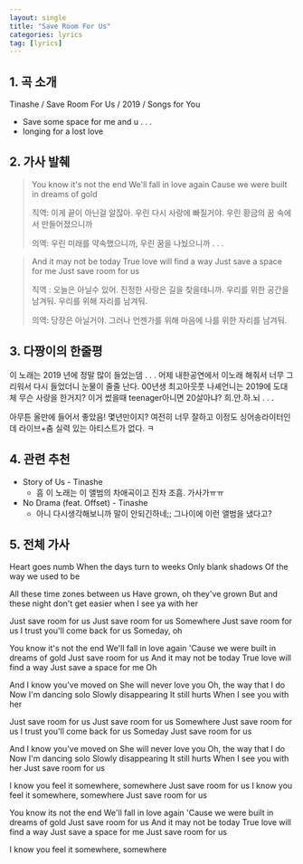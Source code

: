 ```yaml
---
layout: single
title: "Save Room For Us"
categories: lyrics
tag: [lyrics]
---
```


## 1. 곡 소개

Tinashe / Save Room For Us / 2019 / Songs for You

- Save some space for me and u . . .
- longing for a lost love



## 2. 가사 발췌

> You know it's not the end
> We'll fall in love again
> Cause we were built in dreams of gold
>
> 직역: 이게 끝이 아닌걸 알잖아. 우린 다시 사랑에 빠질거야. 우린 황금의 꿈 속에서 만들어졌으니까
>
> 의역: 우린 미래를 약속했으니까, 우린 꿈을 나눴으니까 . . .

> And it may not be today
> True love will find a way
> Just save a space for me
> Just save room for us
>
> 직역 : 오늘은 아닐수 있어. 진정한 사랑은 길을 찾을테니까. 우리를 위한 공간을 남겨둬. 우리를 위해 자리를 남겨둬.
>
> 의역: 당장은 아닐거야. 그러나 언젠가를 위해 마음에 나를 위한 자리를 남겨둬.



## 3. 다짱이의 한줄평

이 노래는 2019 년에 정말 많이 들었는뎀 . . . 어제 내한공연에서 이노래 해줘서 너무 그리워서 다시 들었더니 눈물이 줄줄 난다.
00년생 최고아웃풋 나셰언니는 2019에 도대체 무슨 사랑을 한거지? 이거 썼을때 teenager아니면 20살아냐? 희.안.하.뇌 . . .

아무튼 올만에 들어서 좋았음! 몇년만이지? 여전히 너무 잘하고 이정도 싱어송라이터인데 라이브+춤 실력 있는 아티스트가 없다. ㅋ

## 4. 관련 추천

- Story of Us - Tinashe 
  - 흠 이 노래는 이 앨범의 차애곡이고 진차 조흠. 가사가ㅠㅠ
- No Drama (feat. Offset) - Tinashe 
  - 아니 다시생각해보니까 말이 안되긴하네;;  그나이에 이런 앨범을 냈다고? 



## 5. 전체 가사 

Heart goes numb
When the days turn to weeks
Only blank shadows
Of the way we used to be

All these time zones between us
Have grown, oh they've grown
But and these night don't get easier when I see ya with her

Just save room for us
Just save room for us
Somewhere
Just save room for us
I trust you'll come back for us
Someday, oh

You know it's not the end
We'll fall in love again
'Cause we were built in dreams of gold
Just save room for us
And it may not be today
True love will find a way
Just save a space for me
Oh

And I know you've moved on
She will never love you
Oh, the way that I do
Now I'm dancing solo
Slowly disappearing
It still hurts
When I see you with her

Just save room for us
Just save room for us
Somewhere
Just save room for us
I trust you'll come back for us
Someday
Just save room for us

And I know you've moved on
She will never love you
Oh, the way that I do
Now I'm dancing solo
Slowly disappearing
It still hurts
When I see you with her
Just save room for us

I know you feel it somewhere, somewhere
Just save room for us
I know you feel it somewhere, somewhere
Just save room for us

You know its not the end
We'll fall in love again
'Cause we were built in dreams of gold
Just save room for us
And it may not be today
True love will find a way
Just save a space for me
Just save room for us

I know you feel it somewhere, somewhere